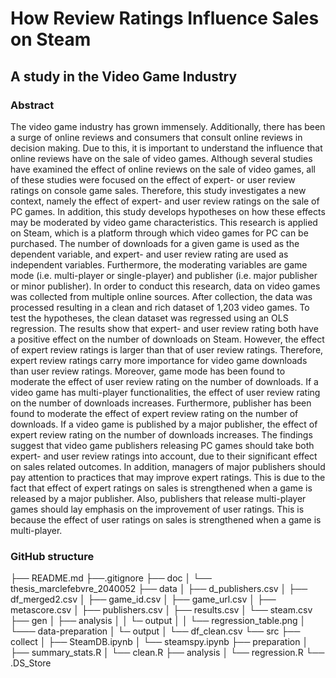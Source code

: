 # How Review Ratings Influence Sales on Steam
## A study in the Video Game Industry
### Abstract
The video game industry has grown immensely. Additionally, there has been a surge of online reviews and consumers that consult online reviews in decision making. Due to this, it is important to understand the influence that online reviews have on the sale of video games. Although several studies have examined the effect of online reviews on the sale of video games, all of these studies were focused on the effect of expert- or user review ratings on console game sales. Therefore, this study investigates a new context, namely the effect of expert- and user review ratings on the sale of PC games. In addition, this study develops hypotheses on how these effects may be moderated by video game characteristics.
This research is applied on Steam, which is a platform through which video games for PC can be purchased. The number of downloads for a given game is used as the dependent variable, and expert- and user review rating are used as independent variables. Furthermore, the moderating variables are game mode (i.e. multi-player or single-player) and publisher (i.e. major publisher or minor publisher). In order to conduct this research, data on video games was collected from multiple online sources. After collection, the data was processed resulting in a clean and rich dataset of 1,203 video games. To test the hypotheses, the clean dataset was regressed using an OLS regression.
The results show that expert- and user review rating both have a positive effect on the number of downloads on Steam. However, the effect of expert review ratings is larger than that of user review ratings. Therefore, expert review ratings carry more importance for video game downloads than user review ratings. Moreover, game mode has been found to moderate the effect of user review rating on the number of downloads. If a video game has multi-player functionalities, the effect of user review rating on the number of downloads increases. Furthermore, publisher has been found to moderate the effect of expert review rating on the number of downloads. If a video game is published by a major publisher, the effect of expert review rating on the number of downloads increases.
The findings suggest that video game publishers releasing PC games should take both expert- and user review ratings into account, due to their significant effect on sales related outcomes. In addition, managers of major publishers should pay attention to practices that may improve expert ratings. This is due to the fact that effect of expert ratings on sales is strengthened when a game is released by a major publisher. Also, publishers that release multi-player games should lay emphasis on the improvement of user ratings. This is because the effect of user ratings on sales is strengthened when a game is multi-player.

### GitHub structure
├── README.md ├──.gitignore ├── doc │ └── thesis_marclefebvre_2040052 ├── data │ ├── d_publishers.csv │ ├── df_merged2.csv │ ├── game_id.csv │ ├── game_url.csv │ ├── metascore.csv │ ├── publishers.csv │ ├── results.csv │ └── steam.csv ├── gen │ ├── analysis │ │ └─ output │ │ └── regression_table.png │ └─── data-preparation │ └─ output │ └── df_clean.csv └── src ├── collect │ ├── SteamDB.ipynb │ └── steamspy.ipynb ├── preparation │ ├── summary_stats.R │ └── clean.R ├── analysis │ └── regression.R └── .DS_Store
